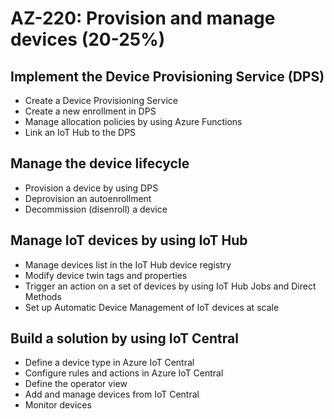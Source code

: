 # AZ-220: Provision and manage devices (20-25%)
## Implement the Device Provisioning Service (DPS)
- Create a Device Provisioning Service
- Create a new enrollment in DPS
- Manage allocation policies by using Azure Functions
- Link an IoT Hub to the DPS

## Manage the device lifecycle
- Provision a device by using DPS
- Deprovision an autoenrollment
- Decommission (disenroll) a device

## Manage IoT devices by using IoT Hub
- Manage devices list in the IoT Hub device registry
- Modify device twin tags and properties
- Trigger an action on a set of devices by using IoT Hub Jobs and Direct Methods
- Set up Automatic Device Management of IoT devices at scale

## Build a solution by using IoT Central
- Define a device type in Azure IoT Central
- Configure rules and actions in Azure IoT Central
- Define the operator view
- Add and manage devices from IoT Central
- Monitor devices